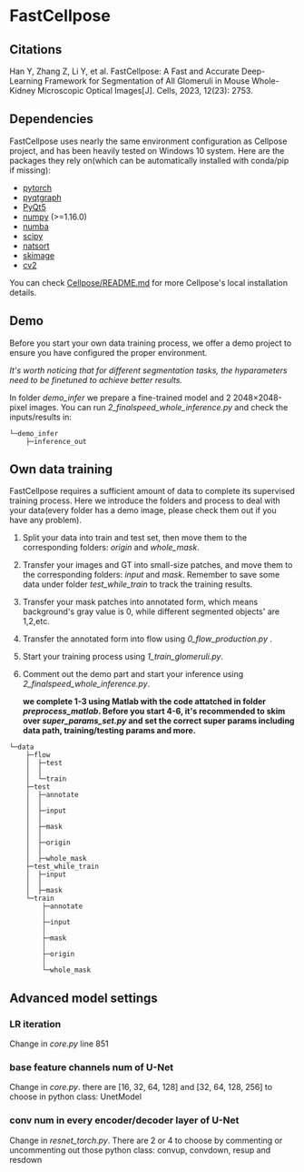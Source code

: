 # FastCellpose

## Citations

Han Y, Zhang Z, Li Y, et al. FastCellpose: A Fast and Accurate Deep-Learning Framework for Segmentation of All Glomeruli in Mouse Whole-Kidney Microscopic Optical Images[J]. Cells, 2023, 12(23): 2753.

## Dependencies

FastCellpose uses nearly the same environment configuration as Cellpose project, and has been heavily tested on Windows 10 system. Here are the packages they rely on(which can be  automatically installed with conda/pip if missing):

- [pytorch](https://pytorch.org/)
- [pyqtgraph](http://pyqtgraph.org/)
- [PyQt5](http://pyqt.sourceforge.net/Docs/PyQt5/)
- [numpy](http://www.numpy.org/) (>=1.16.0)
- [numba](http://numba.pydata.org/numba-doc/latest/user/5minguide.html)
- [scipy](https://www.scipy.org/)
- [natsort](https://natsort.readthedocs.io/en/master/)
- [skimage](https://scikit-image.org/)
- [cv2](https://opencv.org/releases/)

You can check [Cellpose/README.md](https://github.com/MouseLand/cellpose/blob/main/README.md) for more Cellpose's local installation details.

## Demo

Before you start your own data training process, we offer a demo project to ensure you have configured the proper environment. 

*It's worth noticing that for different segmentation tasks, the hyparameters need to be finetuned to achieve better results.*

In folder *demo_infer* we prepare a fine-trained model and 2 2048×2048-pixel images. You can run *2_finalspeed_whole_inference.py* and check the inputs/results in:

```
└─demo_infer
    ├─inference_out
```

## Own data training

FastCellpose requires a sufficient amount of data  to complete its supervised training process. Here we introduce the folders and process to deal with your data(every folder has a demo image, please check them out if you have any problem).

1. Split your data into train and test set, then move them to the corresponding folders: *origin* and *whole_mask*.

2. Transfer your images and GT into small-size patches, and move them to the corresponding folders: *input* and *mask*. Remember to save some data under folder *test_while_train* to track the training results.

3. Transfer your mask patches into annotated form, which means background's gray value is 0, while different segmented objects' are 1,2,etc. 

4. Transfer the annotated form into flow using *0_flow_production.py* .

5. Start your training process using *1_train_glomeruli.py*.

6. Comment out the demo part and start your inference using *2_finalspeed_whole_inference.py*.
   
   **we complete 1-3 using Matlab with the code attatched in folder *preprocess_matlab*. Before you start 4-6, it's recommended to skim over *super_params_set.py* and set the correct super params including data path, training/testing params and more.**

```
└─data
    ├─flow
    │  ├─test
    │  │      
    │  └─train
    ├─test
    │  ├─annotate
    │  │      
    │  ├─input
    │  │      
    │  ├─mask
    │  │      
    │  ├─origin
    │  │      
    │  ├─whole_mask
    ├─test_while_train
    │  ├─input
    │  │      
    │  ├─mask
    └─train
        ├─annotate
        │      
        ├─input
        │      
        ├─mask
        │      
        ├─origin
        │      
        └─whole_mask
```

## Advanced model settings

### LR iteration

Change in *core.py* line 851

### base feature channels num of U-Net

Change in *core.py*. there are [16, 32, 64, 128] and [32, 64, 128, 256] to choose in python class: UnetModel

### conv num in every encoder/decoder layer of U-Net

Change in *resnet_torch.py*. There are 2 or 4 to choose by commenting or uncommenting out those python class: convup, convdown, resup and resdown
